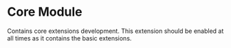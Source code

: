 # Core Module
Contains core extensions development. This extension should be enabled at all times as it contains the basic extensions. 